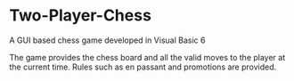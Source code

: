# Two-Player-Chess
A GUI based chess game developed in Visual Basic 6

The game provides the chess board and all the valid moves to the player at the current time. 
Rules such as en passant and promotions are provided. 
